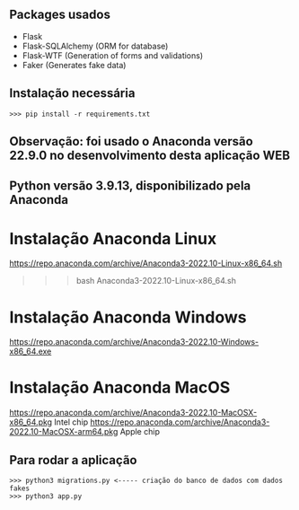 ## Packages usados

* Flask 
* Flask-SQLAlchemy (ORM for database)
* Flask-WTF (Generation of forms and validations)
* Faker (Generates fake data)

## Instalação necessária
```
>>> pip install -r requirements.txt
```
## Observação: foi usado o Anaconda versão 22.9.0 no desenvolvimento desta aplicação WEB
## Python versão 3.9.13, disponibilizado pela Anaconda

# Instalação Anaconda Linux
https://repo.anaconda.com/archive/Anaconda3-2022.10-Linux-x86_64.sh
>>> bash Anaconda3-2022.10-Linux-x86_64.sh
# Instalação Anaconda Windows
https://repo.anaconda.com/archive/Anaconda3-2022.10-Windows-x86_64.exe
# Instalação Anaconda MacOS
https://repo.anaconda.com/archive/Anaconda3-2022.10-MacOSX-x86_64.pkg  Intel chip
https://repo.anaconda.com/archive/Anaconda3-2022.10-MacOSX-arm64.pkg   Apple chip
 
## Para rodar a aplicação
```
>>> python3 migrations.py <----- criação do banco de dados com dados fakes
>>> python3 app.py
```

